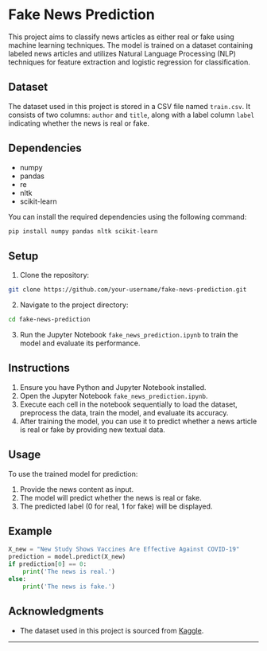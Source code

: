 
# Fake News Prediction

This project aims to classify news articles as either real or fake using machine learning techniques. The model is trained on a dataset containing labeled news articles and utilizes Natural Language Processing (NLP) techniques for feature extraction and logistic regression for classification.

## Dataset

The dataset used in this project is stored in a CSV file named `train.csv`. It consists of two columns: `author` and `title`, along with a label column `label` indicating whether the news is real or fake.

## Dependencies

- numpy
- pandas
- re
- nltk
- scikit-learn

You can install the required dependencies using the following command:

```bash
pip install numpy pandas nltk scikit-learn
```

## Setup

1. Clone the repository:

```bash
git clone https://github.com/your-username/fake-news-prediction.git
```

2. Navigate to the project directory:

```bash
cd fake-news-prediction
```

3. Run the Jupyter Notebook `fake_news_prediction.ipynb` to train the model and evaluate its performance.

## Instructions

1. Ensure you have Python and Jupyter Notebook installed.
2. Open the Jupyter Notebook `fake_news_prediction.ipynb`.
3. Execute each cell in the notebook sequentially to load the dataset, preprocess the data, train the model, and evaluate its accuracy.
4. After training the model, you can use it to predict whether a news article is real or fake by providing new textual data.

## Usage

To use the trained model for prediction:

1. Provide the news content as input.
2. The model will predict whether the news is real or fake.
3. The predicted label (0 for real, 1 for fake) will be displayed.

## Example

```python
X_new = "New Study Shows Vaccines Are Effective Against COVID-19"
prediction = model.predict(X_new)
if prediction[0] == 0:
    print('The news is real.')
else:
    print('The news is fake.')
```

## Acknowledgments

- The dataset used in this project is sourced from [Kaggle](https://www.kaggle.com/c/fake-news/data).

---

